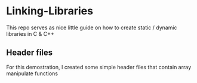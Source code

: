 # Linking-Libraries
This repo serves as nice little guide on how to create static / dynamic libraries in C &amp; C++

## Header files
For this demostration, I created some simple header files that contain array manipulate functions 